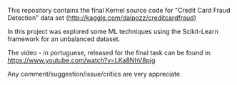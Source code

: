 This repository contains the final Kernel source code for "Credit Card Fraud Detection" data set (http://kaggle.com/dalpozz/creditcardfraud)

In this project was explored some ML techniques using the Scikit-Learn framework for an unbalanced dataset.

The video - in portuguese, released for the final task can be found in: https://www.youtube.com/watch?v=LKa8NhV8pjg

Any comment/suggestion/issue/critics are very appreciate.

